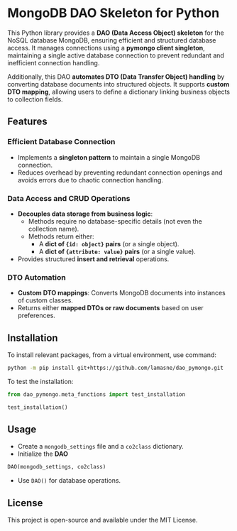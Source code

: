 # MongoDB DAO Skeleton for Python

This Python library provides a **DAO (Data Access Object) skeleton** for the NoSQL database MongoDB, ensuring efficient and structured database access. It manages connections using a **pymongo client singleton**, maintaining a single active database connection to prevent redundant and inefficient connection handling.

Additionally, this DAO **automates DTO (Data Transfer Object) handling** by converting database documents into structured objects. It supports **custom DTO mapping**, allowing users to define a dictionary linking business objects to collection fields.

## Features

### **Efficient Database Connection**
- Implements a **singleton pattern** to maintain a single MongoDB connection.  
- Reduces overhead by preventing redundant connection openings and avoids errors due to chaotic connection handling.  

### **Data Access and CRUD Operations**
- **Decouples data storage from business logic**:
  - Methods require no database-specific details (not even the collection name).  
  - Methods return either:
    - A **dict of `{id: object}` pairs** (or a single object).  
    - A **dict of `{attribute: value}` pairs** (or a single value).  
- Provides structured **insert and retrieval** operations.  

### **DTO Automation**
- **Custom DTO mappings**: Converts MongoDB documents into instances of custom classes.
- Returns either **mapped DTOs or raw documents** based on user preferences.  

## Installation
To install relevant packages, from a virtual environment, use command:
```bash
python -m pip install git+https://github.com/lamasne/dao_pymongo.git
```
To test the installation:
```python
from dao_pymongo.meta_functions import test_installation

test_installation()
```
        
## Usage
- Create a `mongodb_settings` file and a `co2class` dictionary.
- Initialize the **DAO**
```python
DAO(mongodb_settings, co2class)
```
- Use `DAO()` for database operations.

## License
This project is open-source and available under the MIT License.


